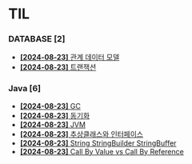 # TIL
 
### DATABASE [2]
- [**[2024-08-23]**  관계 데이터 모델](https://github.com/A-lass/TIL/blob/main/DATABASE/관계_데이터_모델.md)
- [**[2024-08-23]**  트랜잭션](https://github.com/A-lass/TIL/blob/main/DATABASE/트랜잭션.md)
### Java [6]
- [**[2024-08-23]**  GC](https://github.com/A-lass/TIL/blob/main/Java/GC.md)
- [**[2024-08-23]**  동기화](https://github.com/A-lass/TIL/blob/main/Java/동기화.md)
- [**[2024-08-23]**  JVM](https://github.com/A-lass/TIL/blob/main/Java/JVM.md)
- [**[2024-08-23]**  추상클래스와 인터페이스](https://github.com/A-lass/TIL/blob/main/Java/추상클래스와_인터페이스.md)
- [**[2024-08-23]**  String StringBuilder StringBuffer](https://github.com/A-lass/TIL/blob/main/Java/String_StringBuilder_StringBuffer.md)
- [**[2024-08-23]**  Call By Value vs Call By Reference](https://github.com/A-lass/TIL/blob/main/Java/Call_By_Value_vs_Call_By_Reference.md)
